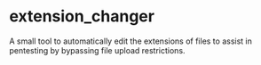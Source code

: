 # extension_changer
A small tool to automatically edit the extensions of files to assist in pentesting by bypassing file upload restrictions. 
